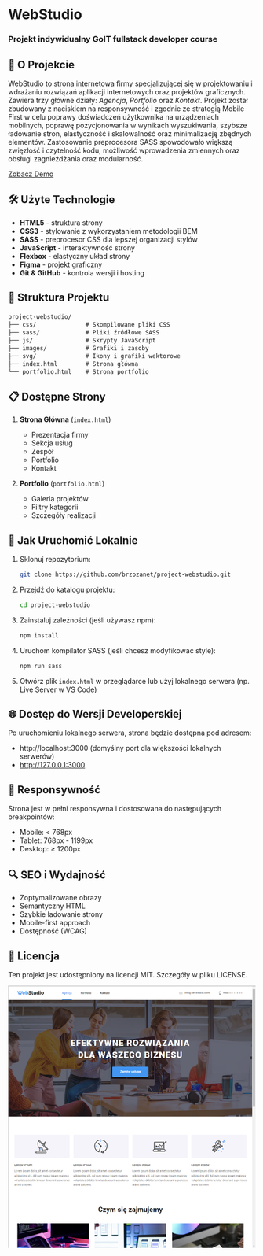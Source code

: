 # WebStudio

### Projekt indywidualny GoIT fullstack developer course

## 🌟 O Projekcie

WebStudio to strona internetowa firmy specjalizującej się w projektowaniu i wdrażaniu rozwiązań aplikacji internetowych oraz projektów graficznych. Zawiera trzy główne działy: _Agencja_, _Portfolio_ oraz _Kontakt_. Projekt został zbudowany z naciskiem na responsywność i zgodnie ze strategią Mobile First w celu poprawy doświadczeń użytkownika na urządzeniach mobilnych, poprawę pozycjonowania w wynikach wyszukiwania, szybsze ładowanie stron, elastyczność i skalowalność oraz minimalizację zbędnych elementów. Zastosowanie preprocesora SASS spowodowało większą zwięzłość i czytelność kodu, możliwość wprowadzenia zmiennych oraz obsługi zagnieżdżania oraz modularność.

[Zobacz Demo](https://brzozanet.github.io/project-webstudio/)

## 🛠️ Użyte Technologie

- **HTML5** - struktura strony
- **CSS3** - stylowanie z wykorzystaniem metodologii BEM
- **SASS** - preprocesor CSS dla lepszej organizacji stylów
- **JavaScript** - interaktywność strony
- **Flexbox** - elastyczny układ strony
- **Figma** - projekt graficzny
- **Git & GitHub** - kontrola wersji i hosting

## 📁 Struktura Projektu

```
project-webstudio/
├── css/              # Skompilowane pliki CSS
├── sass/             # Pliki źródłowe SASS
├── js/               # Skrypty JavaScript
├── images/           # Grafiki i zasoby
├── svg/              # Ikony i grafiki wektorowe
├── index.html        # Strona główna
└── portfolio.html    # Strona portfolio
```

## 📋 Dostępne Strony

1. **Strona Główna** (`index.html`)

   - Prezentacja firmy
   - Sekcja usług
   - Zespół
   - Portfolio
   - Kontakt

2. **Portfolio** (`portfolio.html`)
   - Galeria projektów
   - Filtry kategorii
   - Szczegóły realizacji

## 🚀 Jak Uruchomić Lokalnie

1. Sklonuj repozytorium:

   ```bash
   git clone https://github.com/brzozanet/project-webstudio.git
   ```

2. Przejdź do katalogu projektu:

   ```bash
   cd project-webstudio
   ```

3. Zainstaluj zależności (jeśli używasz npm):

   ```bash
   npm install
   ```

4. Uruchom kompilator SASS (jeśli chcesz modyfikować style):

   ```bash
   npm run sass
   ```

5. Otwórz plik `index.html` w przeglądarce lub użyj lokalnego serwera (np. Live Server w VS Code)

## 🌐 Dostęp do Wersji Developerskiej

Po uruchomieniu lokalnego serwera, strona będzie dostępna pod adresem:

- http://localhost:3000 (domyślny port dla większości lokalnych serwerów)
- http://127.0.0.1:3000

## 📱 Responsywność

Strona jest w pełni responsywna i dostosowana do następujących breakpointów:

- Mobile: < 768px
- Tablet: 768px - 1199px
- Desktop: ≥ 1200px

## 🔍 SEO i Wydajność

- Zoptymalizowane obrazy
- Semantyczny HTML
- Szybkie ładowanie strony
- Mobile-first approach
- Dostępność (WCAG)

## 📄 Licencja

Ten projekt jest udostępniony na licencji MIT. Szczegóły w pliku LICENSE.

![Screenshot App](https://raw.githubusercontent.com/brzozanet/project-webstudio/main/images/gh-cover-goit-markup.png)
